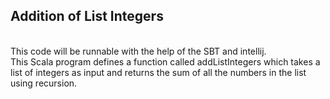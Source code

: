 ## Addition of List Integers
<br>
This code will be runnable with the help of the SBT and intellij.<br>
This Scala program defines a function called addListIntegers which takes a list of integers as input and returns the sum of all the numbers in the list using recursion.